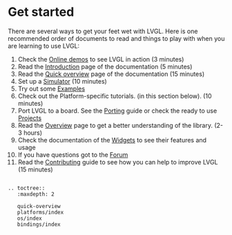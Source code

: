 # Get started

There are several ways to get your feet wet with LVGL. Here is one recommended order of documents to read and things to play with when you are learning to use LVGL:
1. Check the [Online demos](https://lvgl.io/demos) to see LVGL in action (3 minutes)
2. Read the [Introduction](https://docs.lvgl.io/latest/en/html/intro/index.html) page of the documentation (5 minutes)
3. Read the [Quick overview](https://docs.lvgl.io/master/get-started/quick-overview.html) page of the documentation (15 minutes)
4. Set up a [Simulator](https://docs.lvgl.io/master/get-started/platforms/pc-simulator.html) (10 minutes)
5. Try out some [Examples](https://docs.lvgl.io/master/examples.html)
6. Check out the Platform-specific tutorials. (in this section below). (10 minutes)
7. Port LVGL to a board. See the [Porting](https://docs.lvgl.io/master/porting/index.html) guide or check the ready to use [Projects](https://github.com/lvgl?q=lv_port_&type=&language=)
8. Read the [Overview](https://docs.lvgl.io/master/overview/index.html) page to get a better understanding of the library. (2-3 hours)
9. Check the documentation of the [Widgets](https://docs.lvgl.io/master/widgets/index.html) to see their features and usage
10. If you have questions got to the [Forum](http://forum.lvgl.io/)
11. Read the [Contributing](https://docs.lvgl.io/master/CONTRIBUTING.html) guide to see how you can help to improve LVGL (15 minutes)


```eval_rst

.. toctree::
   :maxdepth: 2

   quick-overview
   platforms/index
   os/index
   bindings/index
```

